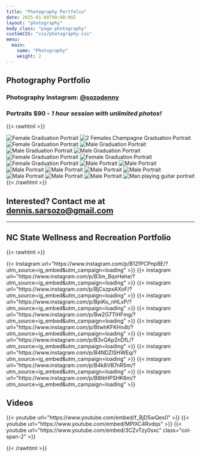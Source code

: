 ```yaml
---
title: "Photography Portfolio"
date: 2025-01-08T00:00:00Z
layout: "photography"
body_class: "page-photography"
customCSS: "css/photography.css"
menu:
  main:
    name: "Photography"
    weight: 2
---
```

## Photography Portfolio

### Photography Instagram: [@sozodenny](https://www.instagram.com/sozodenny)

### Portraits $90 - *1 hour session with unlimited photos!*

{{< rawhtml >}}
<div class="grid grid-cols-3 gap-4">
  <img src="/photography/portraits/daron-grad.jpg" alt="Female Graduation Portrait" class="lazy w-full h-auto rounded">
  <img src="/photography/portraits/candid-grad.jpg" alt="2 Females Champagne Graduation Portrait" class="w-full h-auto rounded">
  <img src="/photography/portraits/anne-grad.jpg" alt="Female Graduation Portrait" class="w-full h-auto rounded">
  
  <img src="/photography/portraits/alan-grad.jpg" alt="Male Graduation Portrait" class="w-full h-auto rounded">
  <img src="/photography/portraits/hoa-grad.jpg" alt="Male Graduation Portrait" class="w-full h-auto rounded">
  <img src="/photography/portraits/zack-grad.jpg" alt="Male Graduation Portrait" class="w-full h-auto rounded">
  
  <img src="/photography/portraits/olicia-grad.jpg" alt="Female Graduation Portrait" class="w-full h-auto rounded">
  <img src="/photography/portraits/alex-grad.jpg" alt="Female Graduation Portrait" class="w-full h-auto rounded">
  <img src="/photography/portraits/nina-grad.jpg" alt="Female Graduation Portrait" class="w-full h-auto rounded">
  
  <img src="/photography/portraits/cono-portrait.jpg" alt="Male Portrait" class="w-full h-auto rounded">
  <img src="/photography/portraits/sam-linkedin.jpg" alt="Male Portrait" class="w-full h-auto rounded">
  <img src="/photography/portraits/adam-linkedin.jpg" alt="Male Portrait" class="w-full h-auto rounded">
  
  <img src="/photography/portraits/DanielPortrait-web-1.jpg" alt="Male Portrait" class="w-full h-auto rounded">
  <img src="/photography/portraits/DanielPortrait-web-2.jpg" alt="Male Portrait" class="w-full h-auto rounded">
  <img src="/photography/portraits/DanielPortrait-web-3.jpg" alt="Male Portrait" class="w-full h-auto rounded">
  
  <img src="/photography/portraits/dad-face-left.jpg" alt="Male Portrait" class="w-full h-auto rounded">
  <img src="/photography/portraits/dad-face-on.jpg" alt="Male Portrait" class="w-full h-auto rounded">
  <img src="/photography/portraits/dad-face-right.jpg" alt="Male Portrait" class="w-full h-auto rounded">

  <img src="/photography/portraits/duncan-guitar.jpg" alt="Man playing guitar portrait" class="col-span-3 w-full h-auto rounded">
</div>
{{< /rawhtml >}}

## Interested? Contact me at [dennis.sarsozo@gmail.com](mailto:dennis.sarsozo@gmail.com)

---

## NC State Wellness and Recreation Portfolio

{{< rawhtml >}}
<div class="grid grid-cols-1 sm:grid-cols-2 lg:grid-cols-3 gap-4">
  {{< instagram url="https://www.instagram.com/p/B1ZfPCPnp8E/?utm_source=ig_embed&utm_campaign=loading" >}}
  {{< instagram url="https://www.instagram.com/p/B3m_BqxHehe/?utm_source=ig_embed&utm_campaign=loading" >}}
  {{< instagram url="https://www.instagram.com/p/BjCszpxAXoF/?utm_source=ig_embed&utm_campaign=loading" >}}
  {{< instagram url="https://www.instagram.com/p/BpiKo_nHLxP/?utm_source=ig_embed&utm_campaign=loading" >}}
  {{< instagram url="https://www.instagram.com/p/Bw2G7TlHFmg/?utm_source=ig_embed&utm_campaign=loading" >}}
  {{< instagram url="https://www.instagram.com/p/BtwhKFKHn4t/?utm_source=ig_embed&utm_campaign=loading" >}}
  {{< instagram url="https://www.instagram.com/p/B3vGAp2nDfL/?utm_source=ig_embed&utm_campaign=loading" >}}
  {{< instagram url="https://www.instagram.com/p/B4NDZlSHWEq/?utm_source=ig_embed&utm_campaign=loading" >}}
  {{< instagram url="https://www.instagram.com/p/B4k8VB7nR5m/?utm_source=ig_embed&utm_campaign=loading" >}}
  {{< instagram url="https://www.instagram.com/p/B8tkHPSHK6m/?utm_source=ig_embed&utm_campaign=loading" >}}
</div>

<h2>Videos</h2>

<div class="grid grid-cols-1 sm:grid-cols-2 gap-4 mt-8">
  {{< youtube url="https://www.youtube.com/embed/f_BjD5wQes0" >}}
  {{< youtube url="https://www.youtube.com/embed/MPlXC4Rvdqs" >}}
  {{< youtube url="https://www.youtube.com/embed/3CZvTzy0sxc" class="col-span-2" >}}
</div>

{{< /rawhtml >}}
